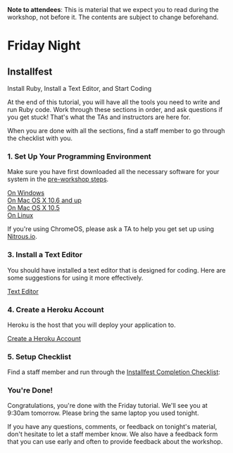 <div class="alert alert-info">
<strong>Note to attendees</strong>: This is material that we expect you to read during the workshop, not before it. The contents are subject to change beforehand.
</div>


# Friday Night

## Installfest

Install Ruby, Install a Text Editor, and Start Coding

At the end of this tutorial, you will have all the tools you need to write and run Ruby code. Work through
these sections in order, and ask questions if you get stuck! That's what the TAs and instructors are here for.

When you are done with all the sections, find a staff member to go through the checklist with you.


### 1. Set Up Your Programming Environment

Make sure you have first downloaded all the necessary software for your system
in the [pre-workshop steps](/pre_workshop).

[On Windows](/installfest/install/windows)  
[On Mac OS X 10.6 and up](/installfest/install/osx)  
[On Mac OS X 10.5](/installfest/install/osx-10-5)  
[On Linux](/installfest/install/linux)  

If you're using ChromeOS, please ask a TA to help you get set up using
[Nitrous.io](https://www.nitrous.io/).

### 3. Install a Text Editor
You should have installed a text editor that is designed for coding. Here are some suggestions for using it more effectively. 

[Text Editor](/installfest/text_editor)  

### 4. Create a Heroku Account
 Heroku is the host that you will deploy your application to.
 
 [Create a Heroku Account](/installfest/create_a_heroku_account)
 
 

### 5. Setup Checklist 

Find a staff member and run through the [Installfest Completion Checklist](installfest/checklist):

### You're Done!

Congratulations, you're done with the Friday tutorial. We'll see you at 9:30am tomorrow. Please bring
the same laptop you used tonight.

If you have any questions, comments, or feedback on tonight's material, don't hesitate to let a staff member know. We also have a feedback form that you can use early and often to provide feedback about the workshop. 



